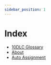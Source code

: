 ```yaml
---
sidebar_position: 1
---
```


# Index

- [10DLC Glossary](10dlcglossary.htm)
- [About](about.htm)
- [Auto Assignment](autoassignment.htm)